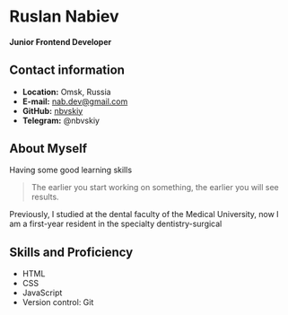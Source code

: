 # Ruslan Nabiev

#### Junior Frontend Developer

## Contact information
* __Location:__ Omsk, Russia
* __E-mail:__ nab.dev@gmail.com
* __GitHub:__ [nbvskiy](https://github.com/nbvskiy)
* __Telegram:__ @nbvskiy

## About Myself
Having some good learning skills 
>The earlier you start working on something, the earlier you will see results.

Previously, I studied at the dental faculty of the Medical University, now I am a first-year resident in the specialty dentistry-surgical

## Skills and Proficiency
* HTML
* CSS 
* JavaScript 
* Version control: Git 

